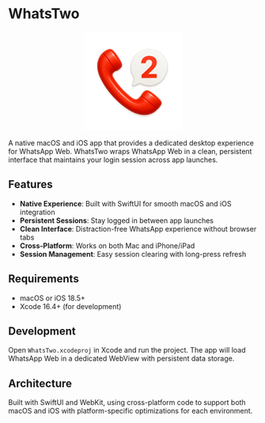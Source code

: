 # WhatsTwo

<p align="center">
  <img src="WhatsTwo/Assets.xcassets/AppIcon.appiconset/icon-1024.png" alt="WhatsTwo Icon" width="200" height="200">
</p>

A native macOS and iOS app that provides a dedicated desktop experience for WhatsApp Web. WhatsTwo wraps WhatsApp Web in a clean, persistent interface that maintains your login session across app launches.

## Features

- **Native Experience**: Built with SwiftUI for smooth macOS and iOS integration
- **Persistent Sessions**: Stay logged in between app launches
- **Clean Interface**: Distraction-free WhatsApp experience without browser tabs
- **Cross-Platform**: Works on both Mac and iPhone/iPad
- **Session Management**: Easy session clearing with long-press refresh

## Requirements

- macOS or iOS 18.5+
- Xcode 16.4+ (for development)

## Development

Open `WhatsTwo.xcodeproj` in Xcode and run the project. The app will load WhatsApp Web in a dedicated WebView with persistent data storage.

## Architecture

Built with SwiftUI and WebKit, using cross-platform code to support both macOS and iOS with platform-specific optimizations for each environment.
